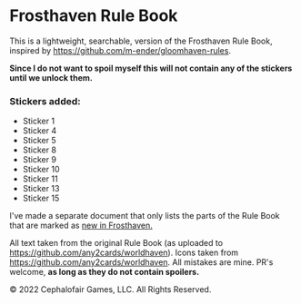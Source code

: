 # Frosthaven Rule Book

This is a lightweight, searchable, version of the Frosthaven Rule Book, inspired by https://github.com/m-ender/gloomhaven-rules. 

**Since I do not want to spoil myself this will not contain any of the stickers until we unlock them.**

### Stickers added:

- Sticker 1
- Sticker 4
- Sticker 5
- Sticker 8
- Sticker 9
- Sticker 10
- Sticker 11
- Sticker 13
- Sticker 15

I've made a separate document that only lists the parts of the Rule Book that are marked as [new in Frosthaven.](./new-to-frosthaven.md)

All text taken from the original Rule Book (as uploaded to https://github.com/any2cards/worldhaven). Icons taken from https://github.com/any2cards/worldhaven. All mistakes are mine. PR's welcome, **as long as they do not contain spoilers.**

© 2022 Cephalofair Games, LLC. All Rights Reserved.